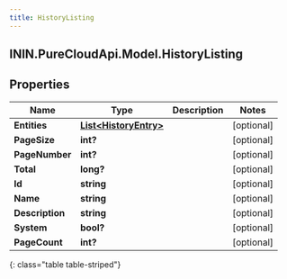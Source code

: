 ```yaml
---
title: HistoryListing
---
```

## ININ.PureCloudApi.Model.HistoryListing

## Properties

|Name | Type | Description | Notes|
|------------ | ------------- | ------------- | -------------|
| **Entities** | [**List&lt;HistoryEntry&gt;**](HistoryEntry.html) |  | [optional] |
| **PageSize** | **int?** |  | [optional] |
| **PageNumber** | **int?** |  | [optional] |
| **Total** | **long?** |  | [optional] |
| **Id** | **string** |  | [optional] |
| **Name** | **string** |  | [optional] |
| **Description** | **string** |  | [optional] |
| **System** | **bool?** |  | [optional] |
| **PageCount** | **int?** |  | [optional] |
{: class="table table-striped"}


